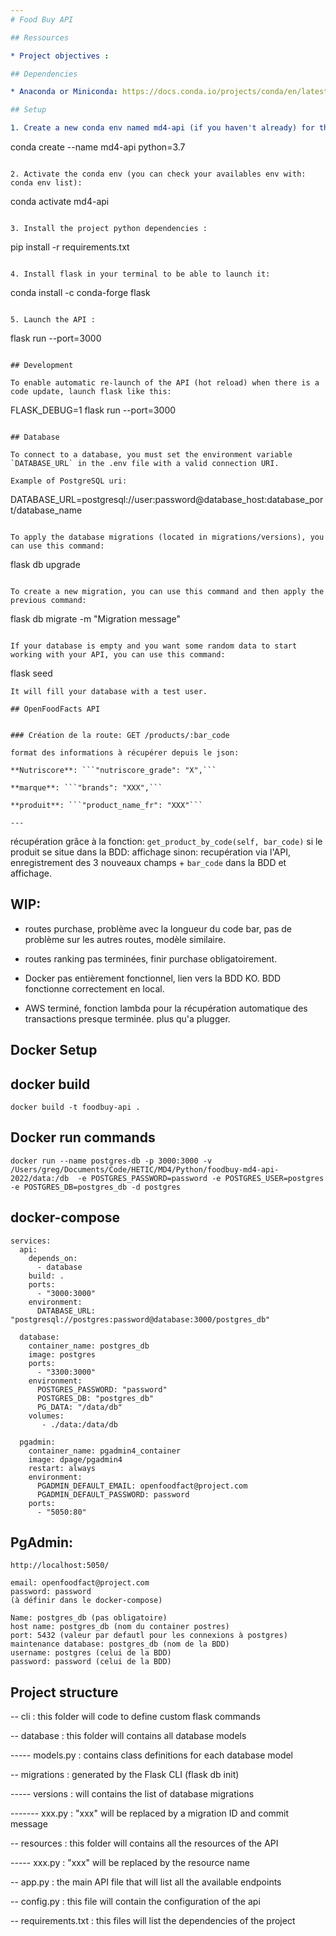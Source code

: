 ```yaml
---
# Food Buy API

## Ressources

* Project objectives : 

## Dependencies

* Anaconda or Miniconda: https://docs.conda.io/projects/conda/en/latest/user-guide/install/index.html

## Setup

1. Create a new conda env named md4-api (if you haven't already) for the project in the Conda application or in the terminal:
```
conda create --name md4-api python=3.7 
```

2. Activate the conda env (you can check your availables env with: conda env list):
```
conda activate md4-api
```

3. Install the project python dependencies :
```
pip install -r requirements.txt
```

4. Install flask in your terminal to be able to launch it:
```
conda install -c conda-forge flask
```

5. Launch the API :
```
flask run --port=3000
```

## Development

To enable automatic re-launch of the API (hot reload) when there is a code update, launch flask like this:
```
FLASK_DEBUG=1 flask run --port=3000
```

## Database

To connect to a database, you must set the environment variable `DATABASE_URL` in the .env file with a valid connection URI.

Example of PostgreSQL uri:
```
DATABASE_URL=postgresql://user:password@database_host:database_port/database_name
```

To apply the database migrations (located in migrations/versions), you can use this command:
```
flask db upgrade
```

To create a new migration, you can use this command and then apply the previous command:
```
flask db migrate -m "Migration message"
```

If your database is empty and you want some random data to start working with your API, you can use this command:
```
flask seed
```
It will fill your database with a test user.

## OpenFoodFacts API


### Création de la route: GET /products/:bar_code

format des informations à récupérer depuis le json: 

**Nutriscore**: ```"nutriscore_grade": "X",```  

**marque**: ```"brands": "XXX",```  

**produit**: ```"product_name_fr": "XXX"```

---
```

récupération grâce à la fonction: ```get_product_by_code(self, bar_code)```
si le produit se situe dans la BDD: affichage
sinon: recupération via l'API, enregistrement des 3 nouveaux champs + ```bar_code``` dans la BDD et affichage. 

## WIP:

* routes purchase, problème avec la longueur du code bar, pas de problème sur les autres routes, modèle similaire. 

* routes ranking pas terminées, finir purchase obligatoirement.

* Docker pas entièrement fonctionnel, lien vers la BDD KO. BDD fonctionne correctement en local.

* AWS terminé, fonction lambda pour la récupération automatique des transactions presque terminée. plus qu'a plugger. 

## Docker Setup

## docker build
```docker build -t foodbuy-api .```
## Docker run commands
```shell
docker run --name postgres-db -p 3000:3000 -v /Users/greg/Documents/Code/HETIC/MD4/Python/foodbuy-md4-api-2022/data:/db  -e POSTGRES_PASSWORD=password -e POSTGRES_USER=postgres -e POSTGRES_DB=postgres_db -d postgres
```

## docker-compose

```docker
services:
  api:
    depends_on:
      - database
    build: .
    ports:
      - "3000:3000"
    environment:
      DATABASE_URL: "postgresql://postgres:password@database:3000/postgres_db"

  database:
    container_name: postgres_db
    image: postgres
    ports:
      - "3300:3000"
    environment:
      POSTGRES_PASSWORD: "password"
      POSTGRES_DB: "postgres_db"
      PG_DATA: "/data/db"
    volumes:
       - ./data:/data/db

  pgadmin:
    container_name: pgadmin4_container
    image: dpage/pgadmin4
    restart: always
    environment:
      PGADMIN_DEFAULT_EMAIL: openfoodfact@project.com
      PGADMIN_DEFAULT_PASSWORD: password
    ports:
      - "5050:80"
```

## PgAdmin:

```http://localhost:5050/```
```
email: openfoodfact@project.com
password: password
(à définir dans le docker-compose)
```
 
 
```
Name: postgres_db (pas obligatoire)
host name: postgres_db (nom du container postres)
port: 5432 (valeur par defautl pour les connexions à postgres)
maintenance database: postgres_db (nom de la BDD)
username: postgres (celui de la BDD)
password: password (celui de la BDD)
```

## Project structure


-- cli : this folder will code to define custom flask commands
    
-- database : this folder will contains all database models
    
----- models.py : contains class definitions for each database model

-- migrations : generated by the Flask CLI (flask db init)
    
----- versions : will contains the list of database migrations

------- xxx.py : "xxx" will be replaced by a migration ID and commit message

-- resources : this folder will contains all the resources of the API
    
----- xxx.py : "xxx" will be replaced by the resource name

-- app.py : the main API file that will list all the available endpoints

-- config.py : this file will contain the configuration of the api

-- requirements.txt : this files will list the dependencies of the project

